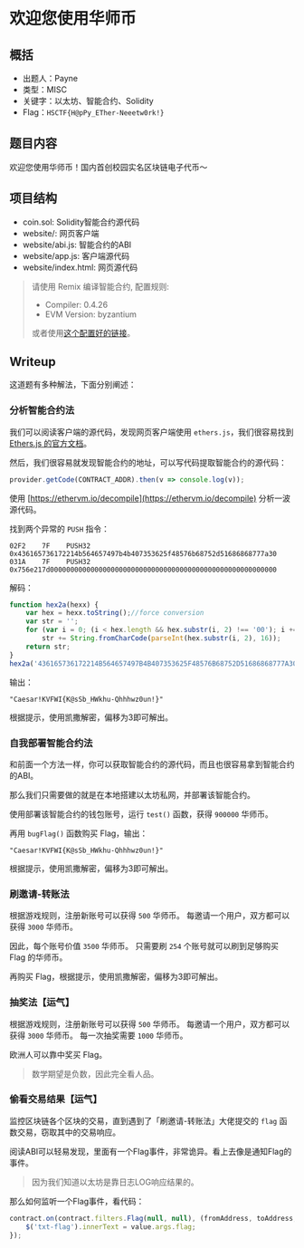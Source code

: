 # 欢迎您使用华师币

## 概括

- 出题人：Payne
- 类型：MISC
- 关键字：以太坊、智能合约、Solidity
- Flag：`HSCTF{H@pPy_ETher-Neeetw0rk!}`

## 题目内容

欢迎您使用华师币！国内首创校园实名区块链电子代币～

## 项目结构

- coin.sol: Solidity智能合约源代码
- website/: 网页客户端
- website/abi.js: 智能合约的ABI
- website/app.js: 客户端源代码
- website/index.html: 网页源代码

> 请使用 Remix 编译智能合约, 配置规则:
> - Compiler: 0.4.26
> - EVM Version: byzantium
> 
> 或者使用[这个配置好的链接](https://remix.ethereum.org/#optimize=true&evmVersion=byzantium&version=soljson-v0.4.26+commit.4563c3fc.js)。

## Writeup

这道题有多种解法，下面分别阐述：

### 分析智能合约法

我们可以阅读客户端的源代码，发现网页客户端使用 `ethers.js`，我们很容易找到 [Ethers.js 的官方文档](https://docs.ethers.io/ethers.js/html/index.html)。

然后，我们很容易就发现智能合约的地址，可以写代码提取智能合约的源代码：

```js
provider.getCode(CONTRACT_ADDR).then(v => console.log(v));
```

使用 [https://ethervm.io/decompile](https://ethervm.io/decompile) 分析一波源代码。

找到两个异常的 `PUSH` 指令：

```
02F2    7F    PUSH32 0x436165736172214b564657497b4b407353625f48576b68752d51686868777a30
031A    7F    PUSH32 0x756e217d00000000000000000000000000000000000000000000000000000000
```

解码：

```javascript
function hex2a(hexx) {
    var hex = hexx.toString();//force conversion
    var str = '';
    for (var i = 0; (i < hex.length && hex.substr(i, 2) !== '00'); i += 2)
        str += String.fromCharCode(parseInt(hex.substr(i, 2), 16));
    return str;
}
hex2a('436165736172214B564657497B4B407353625F48576B68752D51686868777A30756E217D');
```

输出：

```
"Caesar!KVFWI{K@sSb_HWkhu-Qhhhwz0un!}"
```

根据提示，使用凯撒解密，偏移为3即可解出。

### 自我部署智能合约法

和前面一个方法一样，你可以获取智能合约的源代码，而且也很容易拿到智能合约的ABI。

那么我们只需要做的就是在本地搭建以太坊私网，并部署该智能合约。

使用部署该智能合约的钱包账号，运行 `test()` 函数，获得 `900000` 华师币。

再用 `bugFlag()` 函数购买 Flag，输出：

```
"Caesar!KVFWI{K@sSb_HWkhu-Qhhhwz0un!}"
```

根据提示，使用凯撒解密，偏移为3即可解出。

### 刷邀请-转账法

根据游戏规则，注册新账号可以获得 `500` 华师币。
每邀请一个用户，双方都可以获得 `3000` 华师币。

因此，每个账号价值 `3500` 华师币。
只需要刷 `254` 个账号就可以刷到足够购买 Flag 的华师币。

再购买 Flag，根据提示，使用凯撒解密，偏移为3即可解出。

### 抽奖法【运气】

根据游戏规则，注册新账号可以获得 `500` 华师币。
每邀请一个用户，双方都可以获得 `3000` 华师币。
每一次抽奖需要 `1000` 华师币。

欧洲人可以靠中奖买 Flag。

> 数学期望是负数，因此完全看人品。

### 偷看交易结果【运气】

监控区块链各个区块的交易，直到遇到了「刷邀请-转账法」大佬提交的 `flag` 函数交易，窃取其中的交易响应。

阅读ABI可以轻易发现，里面有一个Flag事件，非常诡异。看上去像是通知Flag的事件。

> 因为我们知道以太坊是靠日志LOG响应结果的。

那么如何监听一个Flag事件，看代码：

```js
contract.on(contract.filters.Flag(null, null), (fromAddress, toAddress, value, event) => {
    $('txt-flag').innerText = value.args.flag;
});
```
